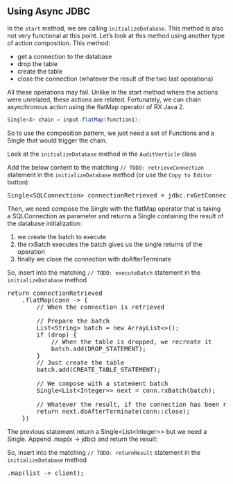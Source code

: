 ## Using Async JDBC

In the `start` method, we are calling `initializeDatabase`. This method is also not very functional at this point. Let’s look at this method using another type of action composition. This method:

* get a connection to the database
* drop the table
* create the table
* close the connection (whatever the result of the two last operations)

All these operations may fail. Unlike in the start method where the actions were unrelated, these actions are related. Fortunately, we can chain asynchronous action using the flatMap operator of RX Java 2.

```java
Single<X> chain = input.flatMap(function1);
```

So to use the composition pattern, we just need a set of Functions and a Single that would trigger the chain.

Look at the `initializeDatabase` method in the `AuditVerticle` class

Add the below content to the matching `// TODO: retrieveConnection` statement in the `initializeDatabase` method (or use the `Copy to Editor` button):

<pre class="file" data-filename="src/main/java/io/vertx/workshop/audit/impl/AuditVerticle.java" data-target="insert" data-marker="// TODO: retrieveConnection">
Single&lt;SQLConnection&gt; connectionRetrieved = jdbc.rxGetConnection();
</pre>

Then, we need compose the Single with the flatMap operator that is taking a SQLConnection as parameter and returns a Single containing the result of the database initialization:

1. we create the batch to execute
2. the rxBatch executes the batch gives us the single returns of the operation
3. finally we close the connection with doAfterTerminate

So, insert into the matching `// TODO: executeBatch` statement in the `initializeDatabase` method

<pre class="file" data-filename="src/main/java/io/vertx/workshop/audit/impl/AuditVerticle.java" data-target="insert" data-marker="// TODO: executeBatch">
return connectionRetrieved
    .flatMap(conn -> {
        // When the connection is retrieved

        // Prepare the batch
        List&lt;String&gt; batch = new ArrayList<>();
        if (drop) {
            // When the table is dropped, we recreate it
            batch.add(DROP_STATEMENT);
        }
        // Just create the table
        batch.add(CREATE_TABLE_STATEMENT);

        // We compose with a statement batch
        Single&lt;List&lt;Integer&gt;&gt; next = conn.rxBatch(batch);

        // Whatever the result, if the connection has been retrieved, close it
        return next.doAfterTerminate(conn::close);
    })
</pre>

The previous statement return a Single&lt;List&lt;Integer&gt;&gt; but we need a Single<JDBCClient>. Append .map(x → jdbc) and return the result:

So, insert into the matching `// TODO: returnResult` statement in the `initializeDatabase` method

<pre class="file" data-filename="src/main/java/io/vertx/workshop/audit/impl/AuditVerticle.java" data-target="insert" data-marker="// TODO: returnResult">
.map(list -> client);
</pre>
